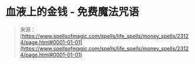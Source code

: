 <!--yml

category: 未分类

date: 2024-06-12 19:08:04

-->

# 血液上的金钱 - 免费魔法咒语

> 来源：[https://www.spellsofmagic.com/spells/life_spells/money_spells/23124/page.html#0001-01-01](https://www.spellsofmagic.com/spells/life_spells/money_spells/23124/page.html#0001-01-01)
